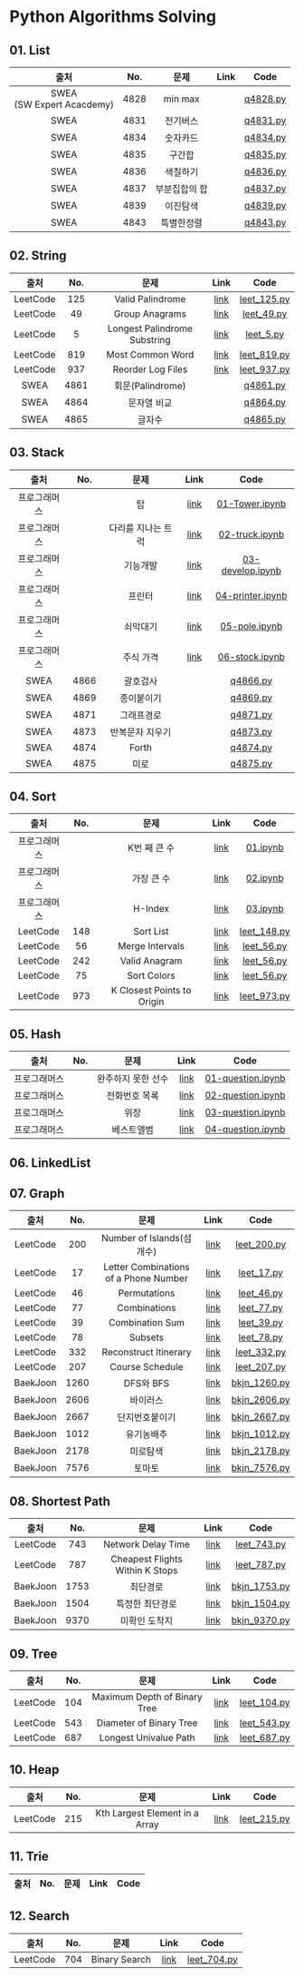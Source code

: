 # Python Algorithms Solving



## 01. List

|              출처              | No.  |     문제      | Link |                             Code                             |
| :----------------------------: | :--: | :-----------: | :--: | :----------------------------------------------------------: |
| SWEA<br />(SW Expert Acacdemy) | 4828 |    min max    |      | [q4828.py](https://github.com/ExcelsiorCJH/algorithm_solving/blob/master/01-List/q4828.py) |
|              SWEA              | 4831 |   전기버스    |      | [q4831.py](https://github.com/ExcelsiorCJH/algorithm_solving/blob/master/01-List/q4831.py) |
|              SWEA              | 4834 |   숫자카드    |      | [q4834.py](https://github.com/ExcelsiorCJH/algorithm_solving/blob/master/01-List/q4834.py) |
|              SWEA              | 4835 |    구간합     |      | [q4835.py](https://github.com/ExcelsiorCJH/algorithm_solving/blob/master/01-List/q4835.py) |
|              SWEA              | 4836 |   색칠하기    |      | [q4836.py](https://github.com/ExcelsiorCJH/algorithm_solving/blob/master/01-List/q4836.py) |
|              SWEA              | 4837 | 부분집합의 합 |      | [q4837.py](https://github.com/ExcelsiorCJH/algorithm_solving/blob/master/01-List/q4837.py) |
|              SWEA              | 4839 |   이진탐색    |      | [q4839.py](https://github.com/ExcelsiorCJH/algorithm_solving/blob/master/01-List/q4839.py) |
|              SWEA              | 4843 |  특별한정렬   |      | [q4843.py](https://github.com/ExcelsiorCJH/algorithm_solving/blob/master/01-List/q4843.py) |



## 02. String

|   출처   | No.  |             문제             |                             Link                             |                             Code                             |
| :------: | :--: | :--------------------------: | :----------------------------------------------------------: | :----------------------------------------------------------: |
| LeetCode | 125  |       Valid Palindrome       |    [link](https://leetcode.com/problems/valid-palindrome)    | [leet_125.py](https://github.com/ExcelsiorCJH/algorithm_solving/blob/master/02-String/leet_125.py) |
| LeetCode |  49  |        Group Anagrams        |     [link](https://leetcode.com/problems/group-anagrams)     | [leet_49.py](https://github.com/ExcelsiorCJH/algorithm_solving/blob/master/02-String/leet_49.py) |
| LeetCode |  5   | Longest Palindrome Substring | [link](https://leetcode.com/problems/longest-palindromic-substring) | [leet_5.py](https://github.com/ExcelsiorCJH/algorithm_solving/blob/master/02-String/leet_5.py) |
| LeetCode | 819  |       Most Common Word       |    [link](https://leetcode.com/problems/most-common-word)    | [leet_819.py](https://github.com/ExcelsiorCJH/algorithm_solving/blob/master/02-String/leet_819.py) |
| LeetCode | 937  |      Reorder Log Files       | [link](https://leetcode.com/problems/reorder-data-in-log-files) | [leet_937.py](https://github.com/ExcelsiorCJH/algorithm_solving/blob/master/02-String/leet_937.py) |
|   SWEA   | 4861 |       회문(Palindrome)       |                                                              | [q4861.py](https://github.com/ExcelsiorCJH/algorithm_solving/blob/master/02-String/q4861.py) |
|   SWEA   | 4864 |         문자열 비교          |                                                              | [q4864.py](https://github.com/ExcelsiorCJH/algorithm_solving/blob/master/02-String/q4864.py) |
|   SWEA   | 4865 |            글자수            |                                                              | [q4865.py](https://github.com/ExcelsiorCJH/algorithm_solving/blob/master/02-String/q4865.py) |



## 03. Stack

|     출처     | No.  |        문제        |                             Link                             |                             Code                             |
| :----------: | :--: | :----------------: | :----------------------------------------------------------: | :----------------------------------------------------------: |
| 프로그래머스 |      |         탑         | [link](https://programmers.co.kr/learn/courses/30/parts/12081) | [01-Tower.ipynb](https://github.com/ExcelsiorCJH/algorithm_solving/blob/master/03-Stack/01-Tower.ipynb) |
| 프로그래머스 |      | 다리를 지나는 트럭 | [link](https://programmers.co.kr/learn/courses/30/parts/12081) | [02-truck.ipynb](https://github.com/ExcelsiorCJH/algorithm_solving/blob/master/03-Stack/02-truck.ipynb) |
| 프로그래머스 |      |      기능개발      | [link](https://programmers.co.kr/learn/courses/30/parts/12081) | [03-develop.ipynb](https://github.com/ExcelsiorCJH/algorithm_solving/blob/master/03-Stack/03-develop.ipynb) |
| 프로그래머스 |      |       프린터       | [link](https://programmers.co.kr/learn/courses/30/parts/12081) | [04-printer.ipynb](https://github.com/ExcelsiorCJH/algorithm_solving/blob/master/03-Stack/04-printer.ipynb) |
| 프로그래머스 |      |      쇠막대기      | [link](https://programmers.co.kr/learn/courses/30/parts/12081) | [05-pole.ipynb](https://github.com/ExcelsiorCJH/algorithm_solving/blob/master/03-Stack/05-pole.ipynb) |
| 프로그래머스 |      |     주식 가격      | [link](https://programmers.co.kr/learn/courses/30/parts/12081) | [06-stock.ipynb](https://github.com/ExcelsiorCJH/algorithm_solving/blob/master/03-Stack/06-stock.ipynb) |
|     SWEA     | 4866 |      괄호검사      |                                                              | [q4866.py](https://github.com/ExcelsiorCJH/algorithm_solving/blob/master/03-Stack/q4866.py) |
|     SWEA     | 4869 |     종이붙이기     |                                                              | [q4869.py](https://github.com/ExcelsiorCJH/algorithm_solving/blob/master/03-Stack/q4869.py) |
|     SWEA     | 4871 |     그래프경로     |                                                              | [q4871.py](https://github.com/ExcelsiorCJH/algorithm_solving/blob/master/03-Stack/q4871.py) |
|     SWEA     | 4873 |  반복문자 지우기   |                                                              | [q4873.py](https://github.com/ExcelsiorCJH/algorithm_solving/blob/master/03-Stack/q4873.py) |
|     SWEA     | 4874 |       Forth        |                                                              | [q4874.py](https://github.com/ExcelsiorCJH/algorithm_solving/blob/master/03-Stack/q4874.py) |
|     SWEA     | 4875 |        미로        |                                                              | [q4875.py](https://github.com/ExcelsiorCJH/algorithm_solving/blob/master/03-Stack/q4875.py) |



## 04. Sort

|     출처     | No.  |     문제     |                             Link                             |                             Code                             |
| :----------: | :--: | :----------: | :----------------------------------------------------------: | :----------------------------------------------------------: |
| 프로그래머스 |      | K번 째 큰 수 | [link](https://programmers.co.kr/learn/courses/30/parts/12198) | [01.ipynb](https://github.com/ExcelsiorCJH/algorithm_solving/blob/master/04-Sort/01.ipynb) |
| 프로그래머스 |      |  가장 큰 수  | [link](https://programmers.co.kr/learn/courses/30/parts/12198) | [02.ipynb](https://github.com/ExcelsiorCJH/algorithm_solving/blob/master/04-Sort/02.ipynb) |
| 프로그래머스 |      |   H-Index    | [link](https://programmers.co.kr/learn/courses/30/parts/12198) | [03.ipynb](https://github.com/ExcelsiorCJH/algorithm_solving/blob/master/04-Sort/03.ipynb) |
| LeetCode | 148  |      Sort List      |   [link](https://leetcode.com/problems/sort-list/)   | [leet_148.py](https://github.com/ExcelsiorCJH/algorithm_solving/blob/master/04-Sort/leet_148.py) |
| LeetCode | 56  |      Merge Intervals      |   [link](https://leetcode.com/problems/merge-intervals/)   | [leet_56.py](https://github.com/ExcelsiorCJH/algorithm_solving/blob/master/04-Sort/leet_56.py) |
| LeetCode | 242  |      Valid Anagram      |   [link](https://leetcode.com/problems/valid-anagram/)   | [leet_56.py](https://github.com/ExcelsiorCJH/algorithm_solving/blob/master/04-Sort/leet_242.py) |
| LeetCode | 75  |      Sort Colors      |   [link](https://leetcode.com/problems/sort-colors/)   | [leet_56.py](https://github.com/ExcelsiorCJH/algorithm_solving/blob/master/04-Sort/leet_75.py) |
| LeetCode | 973  |      K Closest Points to Origin      |   [link](https://leetcode.com/problems/k-closest-points-to-origin/)   | [leet_973.py](https://github.com/ExcelsiorCJH/algorithm_solving/blob/master/04-Sort/leet_973.py) |



## 05. Hash

|     출처     | No.  |        문제        |                             Link                             |                             Code                             |
| :----------: | :--: | :----------------: | :----------------------------------------------------------: | :----------------------------------------------------------: |
| 프로그래머스 |      | 완주하지 못한 선수 | [link](https://programmers.co.kr/learn/courses/30/parts/12077) | [01-question.ipynb](https://github.com/ExcelsiorCJH/algorithm_solving/blob/master/05-Hash/01-question.ipynb) |
| 프로그래머스 |      |   전화번호 목록    | [link](https://programmers.co.kr/learn/courses/30/parts/12077) | [02-question.ipynb](https://github.com/ExcelsiorCJH/algorithm_solving/blob/master/05-Hash/02-question.ipynb) |
| 프로그래머스 |      |        위장        | [link](https://programmers.co.kr/learn/courses/30/parts/12077) | [03-question.ipynb](https://github.com/ExcelsiorCJH/algorithm_solving/blob/master/05-Hash/03-question.ipynb) |
| 프로그래머스 |      |     베스트앨범     | [link](https://programmers.co.kr/learn/courses/30/parts/12077) | [04-question.ipynb](https://github.com/ExcelsiorCJH/algorithm_solving/blob/master/05-Hash/04-question.ipynb) |



## 06. LinkedList


## 07. Graph

|   출처   | No.  |                 문제                  |                             Link                             |                             Code                             |
| :------: | :--: | :-----------------------------------: | :----------------------------------------------------------: | :----------------------------------------------------------: |
| LeetCode | 200  |      Number of Islands(섬 개수)       |   [link](https://leetcode.com/problems/number-of-islands/)   | [leet_200.py](https://github.com/ExcelsiorCJH/algorithm_solving/blob/master/07-Graph/leet_200.py) |
| LeetCode |  17  | Letter Combinations of a Phone Number | [link](https://leetcode.com/problems/letter-combinations-of-a-phone-number/) | [leet_17.py](https://github.com/ExcelsiorCJH/algorithm_solving/blob/master/07-Graph/leet_17.py) |
| LeetCode |  46  |             Permutations              |     [link](https://leetcode.com/problems/permutations/)      | [leet_46.py](https://github.com/ExcelsiorCJH/algorithm_solving/blob/master/07-Graph/leet_46.py) |
| LeetCode |  77  |             Combinations              |     [link](https://leetcode.com/problems/combinations/)      | [leet_77.py](https://github.com/ExcelsiorCJH/algorithm_solving/blob/master/07-Graph/leet_77.py) |
| LeetCode |  39  |             Combination Sum              |     [link](https://leetcode.com/problems/combination-sum/)      | [leet_39.py](https://github.com/ExcelsiorCJH/algorithm_solving/blob/master/07-Graph/leet_39.py) |
| LeetCode |  78  |             Subsets              |     [link](https://leetcode.com/problems/subsets/)      | [leet_78.py](https://github.com/ExcelsiorCJH/algorithm_solving/blob/master/07-Graph/leet_78.py) |
| LeetCode |  332  |             Reconstruct Itinerary              |     [link](https://leetcode.com/problems/reconstruct-itinerary/)      | [leet_332.py](https://github.com/ExcelsiorCJH/algorithm_solving/blob/master/07-Graph/leet_332.py) |
| LeetCode |  207  |             Course Schedule              |     [link](https://leetcode.com/problems/course-schedule/)      | [leet_207.py](https://github.com/ExcelsiorCJH/algorithm_solving/blob/master/07-Graph/leet_207.py) |
| BaekJoon |  1260  |             DFS와 BFS              |     [link](https://www.acmicpc.net/problem/1260)      | [bkjn_1260.py](https://github.com/ExcelsiorCJH/algorithm_solving/blob/master/07-Graph/bkjn_1260.py) |
| BaekJoon |  2606  |             바이러스             |     [link](https://www.acmicpc.net/problem/2606)      | [bkjn_2606.py](https://github.com/ExcelsiorCJH/algorithm_solving/blob/master/07-Graph/bkjn_2606.py) |
| BaekJoon |  2667  |             단지번호붙이기             |     [link](https://www.acmicpc.net/problem/2667)      | [bkjn_2667.py](https://github.com/ExcelsiorCJH/algorithm_solving/blob/master/07-Graph/bkjn_2667.py) |
| BaekJoon |  1012  |             유기농배추             |     [link](https://www.acmicpc.net/problem/1012)      | [bkjn_1012.py](https://github.com/ExcelsiorCJH/algorithm_solving/blob/master/07-Graph/bkjn_1012.py) |
| BaekJoon |  2178  |             미로탐색             |     [link](https://www.acmicpc.net/problem/2178)      | [bkjn_2178.py](https://github.com/ExcelsiorCJH/algorithm_solving/blob/master/07-Graph/bkjn_2178.py) |
| BaekJoon |  7576  |             토마토             |     [link](https://www.acmicpc.net/problem/7576)      | [bkjn_7576.py](https://github.com/ExcelsiorCJH/algorithm_solving/blob/master/07-Graph/bkjn_7576.py) |



## 08. Shortest Path

|   출처   | No.  |                 문제                  |                             Link                             |                             Code                             |
| :------: | :--: | :-----------------------------------: | :----------------------------------------------------------: | :----------------------------------------------------------: |
| LeetCode | 743  |      Network Delay Time       |   [link](https://leetcode.com/problems/network-delay-time/)   | [leet_743.py](https://github.com/ExcelsiorCJH/algorithm_solving/blob/master/08-Shortest_Path/leet_743.py) |
| LeetCode | 787  |      Cheapest Flights Within K Stops       |   [link](https://leetcode.com/problems/cheapest-flights-within-k-stops/)   | [leet_787.py](https://github.com/ExcelsiorCJH/algorithm_solving/blob/master/08-Shortest_Path/leet_787.py) |
| BaekJoon | 1753  |      최단경로      |   [link](https://www.acmicpc.net/problem/1753)   | [bkjn_1753.py](https://github.com/ExcelsiorCJH/algorithm_solving/blob/master/08-Shortest_Path/bkjn_1753.py) |
| BaekJoon | 1504  |      특정한 최단경로      |   [link](https://www.acmicpc.net/problem/1504)   | [bkjn_1504.py](https://github.com/ExcelsiorCJH/algorithm_solving/blob/master/08-Shortest_Path/bkjn_1504.py) |
| BaekJoon | 9370  |      미확인 도착지      |   [link](https://www.acmicpc.net/problem/9370)   | [bkjn_9370.py](https://github.com/ExcelsiorCJH/algorithm_solving/blob/master/08-Shortest_Path/bkjn_9370.py) |



## 09. Tree

|   출처   | No.  |                 문제                  |                             Link                             |                             Code                             |
| :------: | :--: | :-----------------------------------: | :----------------------------------------------------------: | :----------------------------------------------------------: |
| LeetCode | 104  |      Maximum Depth of Binary Tree      |   [link](https://leetcode.com/problems/maximum-depth-of-binary-tree/)   | [leet_104.py](https://github.com/ExcelsiorCJH/algorithm_solving/blob/master/09-Tree/leet_104.py) |
| LeetCode | 543  |      Diameter of Binary Tree      |   [link](https://leetcode.com/problems/diameter-of-binary-tree/)   | [leet_543.py](https://github.com/ExcelsiorCJH/algorithm_solving/blob/master/09-Tree/leet_543.py) |
| LeetCode | 687  |      Longest Univalue Path      |   [link](https://leetcode.com/problems/longest-univalue-path/)   | [leet_687.py](https://github.com/ExcelsiorCJH/algorithm_solving/blob/master/09-Tree/leet_687.py) |


## 10. Heap

|   출처   | No.  |                 문제                  |                             Link                             |                             Code                             |
| :------: | :--: | :-----------------------------------: | :----------------------------------------------------------: | :----------------------------------------------------------: |
| LeetCode | 215  |      Kth Largest Element in a Array      |   [link](https://leetcode.com/problems/kth-largest-element-in-an-array/)   | [leet_215.py](https://github.com/ExcelsiorCJH/algorithm_solving/blob/master/10-Heap/leet_215.py) |


## 11. Trie
|   출처   | No.  |                 문제                  |                             Link                             |                             Code                             |
| :------: | :--: | :-----------------------------------: | :----------------------------------------------------------: | :----------------------------------------------------------: |


## 12. Search
|   출처   | No.  |                 문제                  |                             Link                             |                             Code                             |
| :------: | :--: | :-----------------------------------: | :----------------------------------------------------------: | :----------------------------------------------------------: |
| LeetCode | 704  |       Binary Search   |   [link](https://leetcode.com/problems/binary-search/)   | [leet_704.py](https://github.com/ExcelsiorCJH/algorithm_solving/blob/master/12-Search/leet_704.py) |